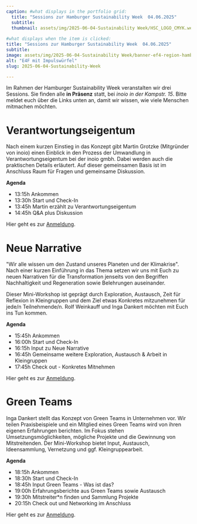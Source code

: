 ```yaml
---
caption: #what displays in the portfolio grid:
  title: "Sessions zur Hamburger Sustainability Week ­ 04.06.2025"
  subtitle: 
  thumbnail: assets/img/2025-06-04-Sustainability Week/HSC_LOGO_CMYK.webp
  
#what displays when the item is clicked:
title: "Sessions zur Hamburger Sustainability Week ­ 04.06.2025"
subtitle: 
image: assets/img/2025-06-04-Sustainability Week/banner-ef4-region-hamburg.webp #main image, can be a link or a file in assets/img/portfolio
alt: "E4F mit Impulswürfel"
slug: 2025-06-04-Sustainability-Week

---
```

Im Rahmen der Hamburger Sustainability Week veranstalten wir drei Sessions. Sie finden alle **in Präsenz** statt, bei *inoio in der Kampstr. 15*. 
Bitte meldet euch über die Links unten an, damit wir wissen, wie viele Menschen mitmachen möchten.

# Verantwortungseigentum

Nach einem kurzen Einstieg in das Konzept gibt Martin Grotzke (Mitgründer von inoio) einen Einblick in den Prozess der Umwandlung in Verantwortungseigentum bei der inoio gmbh. Dabei werden auch die praktischen Details erläutert. Auf dieser gemeinsamen Basis ist im Anschluss Raum für Fragen und gemeinsame Diskussion.

**Agenda**

* 13:15h Ankommen
* 13:30h Start und Check-In
* 13:45h Martin erzählt zu Verantwortungseigentum
* 14:45h Q&A plus Diskussion

Hier geht es zur [Anmeldung](https://www.meetup.com/entrepreneurs-for-future-hamburg/events/307620877/?utm_medium=referral&utm_campaign=share-btn_savedevents_share_modal&utm_source=link).

# Neue Narrative

"Wir alle wissen um den Zustand unseres Planeten und der Klimakrise". Nach einer kurzen Einführung in das Thema setzen wir uns mit Euch zu neuen Narrativen für die Transformation jenseits von den Begriffen Nachhaltigkeit und Regeneration sowie Belehrungen auseinander.

Dieser Mini-Workshop ist geprägt durch Exploration, Austausch, Zeit für Reflexion in Kleingruppen und dem Ziel etwas Konkretes mitzunehmen für jede/n Teilnehmende/n. Rolf Weinkauff und Inga Dankert möchten mit Euch ins Tun kommen.

**Agenda**

* 15:45h Ankommen
* 16:00h Start und Check-In
* 16:15h Input zu Neue Narrative
* 16:45h Gemeinsame weitere Exploration, Austausch & Arbeit in Kleingruppen
* 17:45h Check out - Konkretes Mitnehmen

Hier geht es zur [Anmeldung](https://www.meetup.com/entrepreneurs-for-future-hamburg/events/307642291/?utm_medium=referral&utm_campaign=share-btn_savedevents_share_modal&utm_source=link).

# Green Teams

Inga Dankert stellt das Konzept von Green Teams in Unternehmen vor. Wir teilen Praxisbeispiele und ein Mitglied eines Green Teams wird von ihren eigenen Erfahrungen berichten. Im Fokus stehen Umsetzungsmöglichkeiten, mögliche Projekte und die Gewinnung von Mitstreitenden. Der Mini-Workshop bietet Input, Austausch, Ideensammlung, Vernetzung und ggf. Kleingruppearbeit.

**Agenda**

* 18:15h Ankommen
* 18:30h Start und Check-In
* 18:45h Input Green Teams - Was ist das?
* 19:00h Erfahrungsberichte aus Green Teams sowie Austausch
* 19:30h Mitstreiter*n finden und Sammlung Projekte
* 20:15h Check out und Networking im Anschluss

Hier geht es zur [Anmeldung](https://www.meetup.com/entrepreneurs-for-future-hamburg/events/307642895/?utm_medium=referral&utm_campaign=share-btn_savedevents_share_modal&utm_source=link).